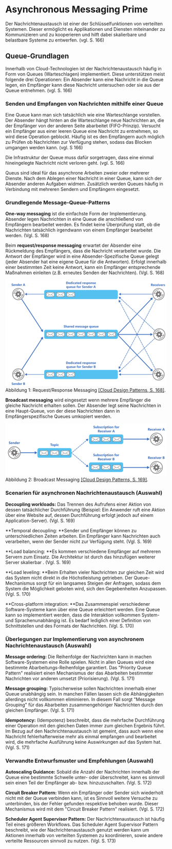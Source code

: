 # Asynchronous Messaging Prime

Der Nachrichtenaustausch ist einer der Schlüsselfunktionen von verteilten Systemen. Dieser ermöglicht es Applikationen und Diensten miteinander zu Kommunizieren und zu kooperieren und hilft dabei skalierbare und belastbare Systeme zu entwerfen. (vgl. S. 166)

## Queue-Grundlagen

Innerhalb von Cloud-Technologien ist der Nachrichtenaustausch häufig in Form von Queues (Warteschlagen) implementiert. Diese unterstützen meist folgende drei Operationen: Ein Absender kann eine Nachricht in die Queue legen, ein Empfänger kann diese Nachricht untersuchen oder sie aus der Queue entnehmen. (vgl. S. 166)

### Senden und Empfangen von Nachrichten mithilfe einer Queue

Eine Queue kann man sich tatsächlich wie eine Warteschlange vorstellen. Der Absender hängt hinten an die Warteschlange neue Nachrichten an, die der Empfänger von der anderen Seite abarbeitet (FIFO-Prinzip). Versucht ein Empfänger aus einer leeren Queue eine Nachricht zu entnehmen, so wird diese Operation geblockt. Häufig ist es den Empfängern auch möglich zu Prüfen ob Nachrichten zur Verfügung stehen, sodass das Blocken umgangen werden kann. (vgl. S 166)

Die Infrastruktur der Queue muss dafür sorgetragen, dass eine einmal hineingelegte Nachricht nicht verloren geht. (vgl. S. 166)

Queus sind ideal für das asynchrone Arbeiten zweier oder mehrerer Dienste. Nach dem Ablegen einer Nachricht in einer Queue, kann sich der Absender anderen Aufgaben widmen. Zusätzlich werden Queues häufig in Verbindung mit mehreren Sendern und Empfängern eingesetzt.

### Grundlegende Message-Queue-Patterns

**One-way messaging** ist die einfachste Form der Implementierung. Absender legen Nachrichten in eine Queue die anschließend von  Empfängern bearbeitet werden. Es findet keine Überprüfung statt, ob die Nachrichten tatsächlich irgendwann von einem Empfänger bearbeitet werden. (Vgl. S. 168)

Beim **request/response messaging** erwartet der Absender eine Rückmeldung des Empfängers, dass die Nachricht verarbeitet wurde. Die Antwort der Empfänger wird in eine Absender-Spezifische Queue gelegt (jeder Absender hat eine eigene Queue für die Antworten). Erfolgt innerhalb einer bestimmten Zeit keine Antwort, kann ein Empfänger entsprechende Maßnahmen einleiten (z.B. erneutes Senden der Nachrichten). (Vgl. S. 168)

![ResponseMessaging](../assets/Response-Messaging.png) Abbildung 1: Request/Response Messaging [[Cloud Design Patterns, S. 168]](https://www.google.de/url?sa=t&rct=j&q=&esrc=s&source=web&cd=7&ved=0ahUKEwjBp_bjh-rTAhWIZVAKHR05CSYQFghMMAY&url=https%3A%2F%2Fdownload.microsoft.com%2Fdownload%2FB%2FB%2F6%2FBB69622C-AB5D-4D5F-9A12-B81B952C1169%2FCloudDesignPatternsBook-PDF.pdf&usg=AFQjCNGfN9eRS1NDFxLihCC4R3k-mvGmvg&sig2=yScohHzNzZ06OrbI6Lr51Q&cad=rja "Cloud Design Patterns").

**Broadcast messaging** wird eingesetzt wenn mehrere Empfänger die gleiche Nachricht erhalten sollen. Der Absender legt seine Nachrichten in eine Haupt-Queue, von der diese Nachrichten dann in Empfängerspezifische Queues umkopiert werden. 

![Broadcast](../assets/Broadcast.png) Abbildung 2: Broadcast Messaging [[Cloud Design Patterns, S. 169]](https://www.google.de/url?sa=t&rct=j&q=&esrc=s&source=web&cd=7&ved=0ahUKEwjBp_bjh-rTAhWIZVAKHR05CSYQFghMMAY&url=https%3A%2F%2Fdownload.microsoft.com%2Fdownload%2FB%2FB%2F6%2FBB69622C-AB5D-4D5F-9A12-B81B952C1169%2FCloudDesignPatternsBook-PDF.pdf&usg=AFQjCNGfN9eRS1NDFxLihCC4R3k-mvGmvg&sig2=yScohHzNzZ06OrbI6Lr51Q&cad=rja "Cloud Design Patterns").


### Scenarien für asynchronen Nachrichtenaustausch (Auswahl)

**Decoupling workloads:** Das Trennen des Aufrufens einer Aktion von dessen tatsächlicher Durchführung (Beispiel: Ein Anwender ruft eine Aktion über eine Website auf, dessen Durchführung erfolgt jedoch auf einem Application-Server). (Vgl. S. 169)

**Temporal decoupling: **Sender und Empfänger können zu unterschiedlichen Zeiten arbeiten. Ein Empfänger kann Nachrichten auch verarbeiten, wenn der Sender nicht zur Verfügung steht. (Vgl. S. 169)

**Load balancing: **Es kommen verschiedene Empfänger auf mehreren Servern zum Einsatz. Die Architektur ist durch das hinzufügen weiterer Server skalierbar . (Vgl. S. 169)

**Load leveling: **Beim Erhalten vieler Nachrichten zur gleichen Zeit wird das System nicht direkt in die Höchstleistung getrieben. Der Queue-Mechanismus sorgt für ein langsames Steigen der Anfragen, sodass dem System die Möglichkeit geboten wird, sich den Gegebenheiten Anzupassen. (Vgl. S. 170)

**Cross-platform integration: **Das Zusammenspiel verschiedener Software-Systeme kann über eine Queue erleichtert werden. Eine Queue kann so implementiert werden, dass die Interaktion vollkommen System- und Sprachenunabhängig ist. Es bedarf lediglich einer Definition von Schnittstellen und des Formats der Nachrichten. (Vgl. S. 170)

### Überlegungen zur Implementierung von asynchronem Nachrichtenaustausch (Auswahl)

**Message ordering:** Die Reihenfolge der Nachrichten kann in machen Software-Systemen eine Rolle spielen. Nicht in allen Queues wird eine bestimmte Abarbeitungs-Reihenfolge garantiert. Das "Priority Queue Pattern" realisiert einen Mechanismus der das Abarbeiten bestimmter Nachrichten vor anderen umsetzt (Priorisierung). (Vgl. S. 171)

**Message grouping:** Typischerweise sollen Nachrichten innerhalb einer Queue unabhängig sein. In manchen Fällen lassen sich die Abhängigkeiten allerdings nicht vollkommen eliminieren. In diesem Fall sorgt "Message Grouping" für das Abarbeiten zusammengehöriger Nachrichten durch den gleichen Empfänger. (Vgl. S. 171)

**Idempotency:** (Idempotenz) beschreibt, dass die mehrfache Durchführung einer Operation mit den gleichen Daten immer zum gleichen Ergebnis führt. Im Bezug auf den Nachrichtenaustausch ist gemeint, dass auch wenn eine Nachricht fehlerhafterweise mehr als einmal empfangen und bearbeitet wird, die mehrfache Ausführung keine Auswirkungen auf das System hat. (Vgl. S. 171)

### Verwandte Entwurfsmuster und Empfehlungen (Auswahl)

**Autoscaling Guidance:** Sobald die Anzahl der Nachrichten innerhalb der Queue eine bestimmte Schwelle unter- oder überschreitet, kann es sinnvoll sein einen Teil der Empfänger ab- bzw. hinzuzuschalten. (Vgl. S. 172)

**Circuit Breaker Pattern:** Wenn ein Empfänger oder Sender sich wiederholt nicht mit der Queue verbinden kann, ist es Sinnvoll weitere Versuche zu unterbinden, bis der Fehler gefunden respektive behoben wurde. Dieser Mechanismus wird mit dem "Circuit Breaker Pattern" realisiert. (Vgl. S. 172)

**Scheduler Agent Supervisor Pattern:** Der Nachrichtenaustausch ist häufig Teil eines größeren Workflows. Das Scheduler Agent Supervisor Pattern beschreibt, wie der Nachrichtenaustausch genutzt werden kann um Aktionen innerhalb von verteilten Systemen zu koordinieren, sowie andere verteilte Ressourcen sinnvoll zu nutzen. (Vgl. S. 173)